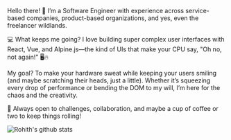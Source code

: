 Hello there! 👋
I’m a Software Engineer with experience across service-based companies, product-based organizations, and yes, even the freelancer wildlands.

💻 What keeps me going?
I love building super complex user interfaces with React, Vue, and Alpine.js—the kind of UIs that make your CPU say, "Oh no, not again!" 🖥️🔥

My goal? To make your hardware sweat while keeping your users smiling (and maybe scratching their heads, just a little). Whether it’s squeezing every drop of performance or bending the DOM to my will, I’m here for the chaos and the creativity.

🚀 Always open to challenges, collaboration, and maybe a cup of coffee or two to keep things rolling!

![Rohith's github stats](https://github-readme-stats.vercel.app/api?username=rrRRohith&show_icons=true&bg_color=30,e96443,904e95&title_color=fff&text_color=fff&count_private=true)
